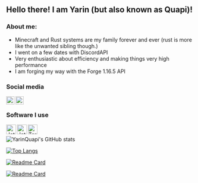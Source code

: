 ## Hello there! I am Yarin (but also known as Quapi)!

### About me:
 - Minecraft and Rust systems are my family forever and ever (rust is more like the unwanted sibling though.)
 - I went on a few dates with DiscordAPI
 - Very enthusiastic about efficiency and making things very high performance 
 - I am forging my way with the Forge 1.16.5 API

### Social media
[<img align="left" alt="YarinQuapi | Twitter" width="22px" src="https://cdn.jsdelivr.net/npm/simple-icons@v3/icons/twitter.svg" />][twitter]
[<img align="left" alt="Quapi | Discord" width="22px" src="https://cdn.jsdelivr.net/npm/simple-icons@v3/icons/discord.svg" />][discord]
<br />

### Software I use
[<img align="left" alt="JetBrains Intellij Ultimate " width="26px" src="https://resources.jetbrains.com/storage/products/intellij-idea/img/meta/intellij-idea_logo_300x300.png" />][intellij]
[<img align="left" alt="JetBrains CLion" width="26px" src="https://resources.jetbrains.com/storage/products/clion/img/meta/clion_logo_300x300.png" />][clion]
[<img align="left" alt="Termius Premium " width="26px" src="https://assets.website-files.com/5c7036349b5477bf13f828cf/5c7036349b547704bbf82a41_brand-preview-1.svg" />][termius]
<br />

![YarinQuapi's GitHub stats](https://github-readme-stats.vercel.app/api?username=YarinQuapi&title_color=ec80ff&hide_border=true&theme=radical&count_private=true)

[![Top Langs](https://github-readme-stats.vercel.app/api/top-langs/?username=YarinQuapi&layout=compact&title_color=ec80ff&hide_border=true&theme=radical)](https://github.com/YarinQuapi/github-readme-stats)

[![Readme Card](https://github-readme-stats.vercel.app/api/pin/?username=YarinQuapi&repo=Waypoints&theme=radical&title_color=ec80ff)](https://github.com/YarinQuapi/Waypoints)

[![Readme Card](https://github-readme-stats.vercel.app/api/pin/?username=YarinQuapi&repo=QBungeePunishments&theme=radical&title_color=ec80ff)](https://github.com/YarinQuapi/QBungeePunishments)

[clion]: https://www.jetbrains.com/clion/
[intellij]: https://www.jetbrains.com/idea/
[twitter]: https://twitter.com/YarinQuapi
[discord]: https://discordapp.com/users/234221636604133378
[termius]: https://termius.com/
